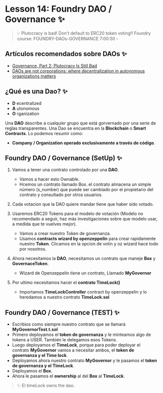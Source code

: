 # Lesson 14: Foundry DAO / Governance ✨
> 💡 Plutocracy is bad! Don't default to ERC20 token voting!!
Foundry course: FOUNDRY-DAOs-GOVERNANCE
7:00:50 -

## Artículos recomendados sobre DAOs ✨
- [Governance, Part 2: Plutocracy Is Still Bad](https://vitalik.ca/general/2018/03/28/plutocracy.html)
- [DAOs are not corporations: where decentralization in autonomous organizations matters](https://vitalik.ca/general/2022/09/20/daos.html)

## ¿Qué es una Dao? ✨
- **D** ecentralized
- **A** utonomous
- **O** rganization

Una **DAO** describe a cualquier grupo que está gorvernado por una serie de reglas transparentes. Una Dao se encuentra en la **Blockchain** o **Smart Contracts**. Lo podemos resumir como: 
- **Company / Organization operado exclusivamente a través de código**.

## Foundry DAO / Governance (SetUp) ✨
1. Vamos a tener una contrato controlado por una **DAO**.
   - Vamos a hacer esto Ownable.
   - Hcemos un contrato llamado Box. el contrato almacena un simple número (s_number) que puede ser cambiado por el propietario del contrato y consultado por otros usuarios.

2. Cada votacion que la DAO quiere mandar tiene que haber sido votado.
3. Usaremos ERC20 Tokens para el modelo de votación (Modelo no recomendado a seguir, haz más investigaciones sobre que modelo usar, a medida que te vuelves mejor).
   - Vamos a crear nuestro Token de governanza.
   - Usamos **contracts wizard by openzeppelin** para crear rapidamente nuestro **Token**. Clicamos en la opcion de votin y oz wizard hace todo por nosotros.

4. Ahora necesitamos la **DAO**, necesitamos un contrato que maneje **Box** y **GovernaceToken**.
   - Wizard de Openzeppelin tiene un contrato, Llamado **MyGovernor** 

5. Por ultimo necesitamos hacer el **contrato TimeLock()**
   - Importamos **TimeLockController** contract by openzeppelin y lo heredamos a nuestro contrato **TimeLock.sol**

## Foundry DAO / Governance (TEST) ✨
- Escribios como siempre nuestro contrato que se llamará **MyGovernorTest.t.sol** 
- Primero deployamos el **token de governanza** y le minteamos algo de tokens a USER. También le delegamos esos Tokens.
- Luego deployamos el **TimeLock**, porque para poder deployar el contrato **MyGovernor** vamos a necesitar ambos, el **token de governanza y el Time lock**.
- Deployamos ahora nuestro contrato **MyGovernor** y le pasamos el **token de governanza y el TimeLock**.
- Deployamos el **Box**.
- Ahora le pasamos el **ownership** al del **Box** al **TimeLock**.
> ✨ El timeLock owns the dao.